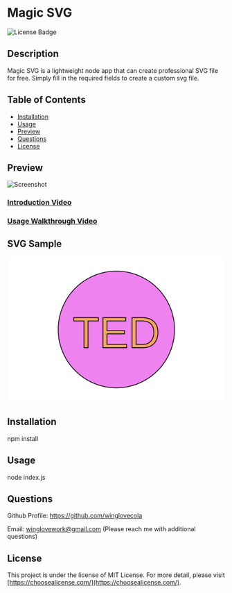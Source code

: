 # Magic SVG
![License Badge](https://img.shields.io/badge/license-MIT%20License-lightgreen)



## Description

Magic SVG is a lightweight node app that can create professional SVG file for free. Simply fill in the required fields to create a custom svg file.



## Table of Contents

- [Installation](#installation)
- [Usage](#usage)
- [Preview](#preview)
- [Questions](#questions)
- [License](#license)




## Preview

![Screenshot](https://github.com/winglovecola/magic-svg/blob/main/assets/images/screenshot.jpg?raw=true)

### [Introduction Video](https://drive.google.com/file/d/1Wc522kOgikuKqU3dwVWUBCJNZqKHLgH1/view?usp=sharing)

### [Usage Walkthrough Video](https://drive.google.com/file/d/1ch394PJFU_gwMF1S3BJtJPKwjR0skz5h/view?usp=sharing)



## SVG Sample 

![SVG Sample](https://github.com/winglovecola/magic-svg/blob/main/examples/Circle-2023-02-11T21-20-41.618Z.svg)



## Installation

npm install



## Usage

node index.js



## Questions

Github Profile: https://github.com/winglovecola

Email: winglovework@gmail.com (Please reach me with additional questions)



## License

This project is under the license of MIT License. For more detail, please visit [https://choosealicense.com/](https://choosealicense.com/).







